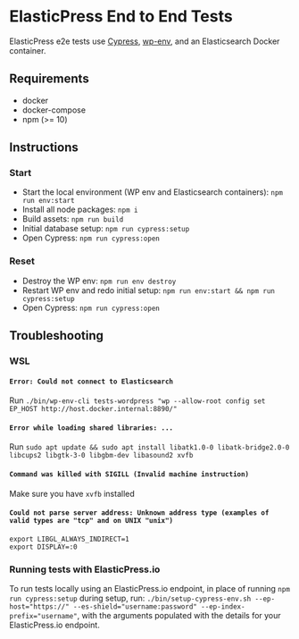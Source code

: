 # ElasticPress End to End Tests

ElasticPress e2e tests use [Cypress](https://www.cypress.io/), [wp-env](https://developer.wordpress.org/block-editor/reference-guides/packages/packages-env/), and an Elasticsearch Docker container.

## Requirements

* docker
* docker-compose
* npm (>= 10)

## Instructions

### Start

* Start the local environment (WP env and Elasticsearch containers): `npm run env:start`
* Install all node packages: `npm i`
* Build assets: `npm run build`
* Initial database setup: `npm run cypress:setup`
* Open Cypress: `npm run cypress:open`

### Reset

* Destroy the WP env: `npm run env destroy`
* Restart WP env and redo initial setup: `npm run env:start && npm run cypress:setup`
* Open Cypress: `npm run cypress:open`

## Troubleshooting

### WSL

#### `Error: Could not connect to Elasticsearch`

Run `./bin/wp-env-cli tests-wordpress "wp --allow-root config set EP_HOST http://host.docker.internal:8890/"`

#### `Error while loading shared libraries: ...`

Run `sudo apt update && sudo apt install libatk1.0-0 libatk-bridge2.0-0 libcups2 libgtk-3-0 libgbm-dev libasound2 xvfb`

#### `Command was killed with SIGILL (Invalid machine instruction)`

Make sure you have `xvfb` installed

#### `Could not parse server address: Unknown address type (examples of valid types are "tcp" and on UNIX "unix")`

```
export LIBGL_ALWAYS_INDIRECT=1
export DISPLAY=:0
```

### Running tests with ElasticPress.io

To run tests locally using an ElasticPress.io endpoint, in place of running `npm run cypress:setup` during setup, run: `./bin/setup-cypress-env.sh --ep-host="https://" --es-shield="username:password" --ep-index-prefix="username"`, with the arguments populated with the details for your ElasticPress.io endpoint.
